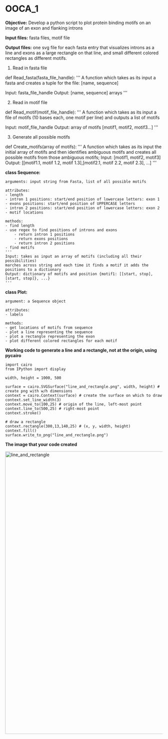 # OOCA_1

**Objective:** Develop a python script to plot protein binding motifs on an image of an exon and flanking introns

**Input files:** fasta files, motif file

**Output files:** one svg file for each fasta entry that visualizes introns as a line and exons as a large rectangle on that line, and small different colored rectangles as different motifs. 

1) Read in fasta file

def Read_fasta(fasta_file_handle):
'''
A function which takes as its input a fasta and creates a tuple for the file:
[name, sequence]

Input: fasta_file_handle
Output: [name, sequence] arrays
'''

2) Read in motif file

def Read_motif(motif_file_handle):
'''
A function which takes as its input a file of motifs (10 bases each, one motif per line) and outputs a list of motifs

Input: motif_file_handle
Output: array of motifs [motif1, motif2, motif3...]
'''

3) Generate all possible motifs

def Create_motifs(array of motifs):
'''
A function which takes as its input the initial array of motifs and then identifies ambiguous motifs and creates all possible motifs from those ambiguous motifs;
Input: [motif1, motif2, motif3]
Output: [[motif1.1, motif 1.2, motif 1.3],[motif2.1, motif 2.2, motif 2.3], ...]
'''

**class Sequence:**

    arguments: input string from Fasta, list of all possible motifs 
    
    attributes: 
    - length
    - intron 1 positions: start/end position of lowercase letters: exon 1
    - exons positions: start/end position of UPPERCASE letters
    - intron 2 positions: start/end position of lowercase letters: exon 2
    - motif locations

    methods:
    - find length
    - use regex to find positions of introns and exons
        - return intron 1 positions
        - return exons positions
        - return intron 2 positions
    - find motifs
    '''
    Input: takes as input an array of motifs (including all their possibilities)
    marches across string and each time it finds a motif it adds the positions to a dictionary
    Output: dictionary of motifs and position {motif1: [[start, stop], [start, stop]}, ...}
    '''

**class Plot:**

    argument: a Sequence object

    attributes: 
    - labels

    methods:
    - get locations of motifs from sequence
    - plot a line representing the sequence
    - plot a rectangle representing the exon
    - plot different colored rectangles for each motif


**Working code to generate a line and a rectangle, not at the origin, using pycairo**

    import cairo
    from IPython import display

    width, height = 1000, 500

    surface = cairo.SVGSurface("line_and_rectangle.png", width, height) # create png with w/h dimensions
    context = cairo.Context(surface) # create the surface on which to draw
    context.set_line_width(3)
    context.move_to(100,25) # origin of the line, left-most point
    context.line_to(500,25) # right-most point
    context.stroke() 

    # draw a rectangle
    context.rectangle(300,13,140,25) # (x, y, width, height)
    context.fill() 
    surface.write_to_png("line_and_rectangle.png")
    

**The image that your code created**

<img src="https://user-images.githubusercontent.com/59736592/153997532-5fea5df8-3566-4bcb-8df4-6937d6de2d57.png" alt = "line_and_rectangle" width = "900">

